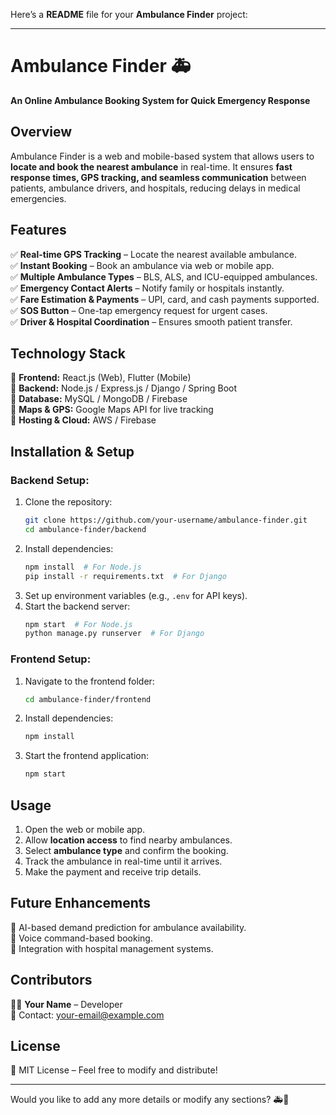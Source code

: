Here’s a **README** file for your **Ambulance Finder** project:  

---

# **Ambulance Finder** 🚑  
**An Online Ambulance Booking System for Quick Emergency Response**  

## **Overview**  
Ambulance Finder is a web and mobile-based system that allows users to **locate and book the nearest ambulance** in real-time. It ensures **fast response times, GPS tracking, and seamless communication** between patients, ambulance drivers, and hospitals, reducing delays in medical emergencies.  

## **Features**  
✅ **Real-time GPS Tracking** – Locate the nearest available ambulance.  
✅ **Instant Booking** – Book an ambulance via web or mobile app.  
✅ **Multiple Ambulance Types** – BLS, ALS, and ICU-equipped ambulances.  
✅ **Emergency Contact Alerts** – Notify family or hospitals instantly.  
✅ **Fare Estimation & Payments** – UPI, card, and cash payments supported.  
✅ **SOS Button** – One-tap emergency request for urgent cases.  
✅ **Driver & Hospital Coordination** – Ensures smooth patient transfer.  

## **Technology Stack**  
🔹 **Frontend:** React.js (Web), Flutter (Mobile)  
🔹 **Backend:** Node.js / Express.js / Django / Spring Boot  
🔹 **Database:** MySQL / MongoDB / Firebase  
🔹 **Maps & GPS:** Google Maps API for live tracking  
🔹 **Hosting & Cloud:** AWS / Firebase  

## **Installation & Setup**  
### **Backend Setup:**  
1. Clone the repository:  
   ```bash
   git clone https://github.com/your-username/ambulance-finder.git  
   cd ambulance-finder/backend
   ```
2. Install dependencies:  
   ```bash
   npm install  # For Node.js
   pip install -r requirements.txt  # For Django
   ```
3. Set up environment variables (e.g., `.env` for API keys).  
4. Start the backend server:  
   ```bash
   npm start  # For Node.js
   python manage.py runserver  # For Django
   ```

### **Frontend Setup:**  
1. Navigate to the frontend folder:  
   ```bash
   cd ambulance-finder/frontend
   ```
2. Install dependencies:  
   ```bash
   npm install
   ```
3. Start the frontend application:  
   ```bash
   npm start
   ```

## **Usage**  
1. Open the web or mobile app.  
2. Allow **location access** to find nearby ambulances.  
3. Select **ambulance type** and confirm the booking.  
4. Track the ambulance in real-time until it arrives.  
5. Make the payment and receive trip details.  

## **Future Enhancements**  
🚀 AI-based demand prediction for ambulance availability.  
🚀 Voice command-based booking.  
🚀 Integration with hospital management systems.  

## **Contributors**  
👨‍💻 **Your Name** – Developer  
📧 Contact: your-email@example.com  

## **License**  
📜 MIT License – Feel free to modify and distribute!  

---

Would you like to add any more details or modify any sections? 🚑🚀
